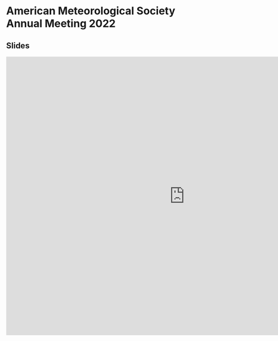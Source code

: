 # American Meteorological Society Annual Meeting 2022

## Slides

<iframe src="https://docs.google.com/presentation/d/e/2PACX-1vRtG5AXhAcLNqSOuofFGkDiLDE18C4QSiUN1YJr2h_TwZ5sDKQnjNblBkQ49jC_Gg/embed?start=false&loop=false&delayms=10000" frameborder="0" width="960" height="749" allowfullscreen="true" mozallowfullscreen="true" webkitallowfullscreen="true"></iframe>